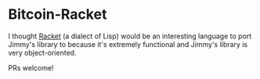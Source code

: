 # Bitcoin-Racket

I thought [Racket](https://docs.racket-lang.org/guide/intro.html) (a dialect of Lisp) would be an interesting language to port Jimmy's library to because it's extremely functional and Jimmy's library is very object-oriented.

PRs welcome!

